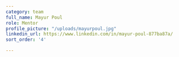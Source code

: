 ```yaml
---
category: team
full_name: Mayur Poul
role: Mentor
profile_picture: "/uploads/mayurpoul.jpg"
linkedin_url: https://www.linkedin.com/in/mayur-poul-877ba87a/
sort_order: '4'

---
```

